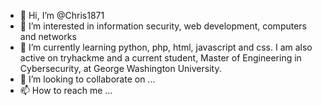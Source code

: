 - 👋 Hi, I’m @Chris1871
- 👀 I’m interested in information security, web development, computers and networks
- 🌱 I’m currently learning python, php, html, javascript and css.  I am also active on tryhackme and a current student, Master of Engineering in Cybersecurity, at George Washington University.
- 💞️ I’m looking to collaborate on ...
- 📫 How to reach me ...

<!---
Chris1871/Chris1871 is a ✨ special ✨ repository because its `README.md` (this file) appears on your GitHub profile.
You can click the Preview link to take a look at your changes.
--->
